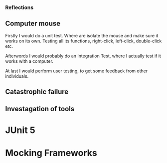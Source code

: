 ### Reflections

## Computer mouse

Firstly I would do a unit test. Where are isolate the mouse and make sure it works on its own. Testing all its functions, right-click, left-click, double-click etc.

Afterwords I would probably do an Integration Test, where I actually test if it works with a computer. 

At last I would perform user testing, to get some feedback from other individuals.


## Catastrophic failure


## Investagation of tools

# JUnit 5

# Mocking Frameworks
